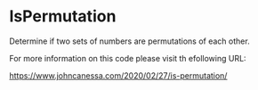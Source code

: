 # IsPermutation
Determine if two sets of numbers are permutations of each other.

For more information on this code please visit th efollowing URL:

https://www.johncanessa.com/2020/02/27/is-permutation/

